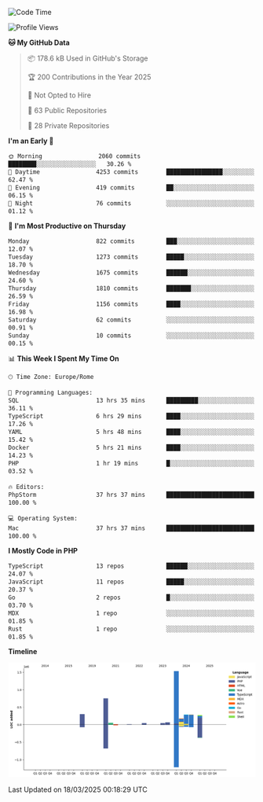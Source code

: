 <!--START_SECTION:waka-->
![Code Time](http://img.shields.io/badge/Code%20Time-5%2C804%20hrs%2026%20mins-blue)

![Profile Views](http://img.shields.io/badge/Profile%20Views-0-blue)

**🐱 My GitHub Data** 

> 📦 178.6 kB Used in GitHub's Storage 
 > 
> 🏆 200 Contributions in the Year 2025
 > 
> 🚫 Not Opted to Hire
 > 
> 📜 63 Public Repositories 
 > 
> 🔑 28 Private Repositories 
 > 
**I'm an Early 🐤** 

```text
🌞 Morning                2060 commits        ████████░░░░░░░░░░░░░░░░░   30.26 % 
🌆 Daytime                4253 commits        ████████████████░░░░░░░░░   62.47 % 
🌃 Evening                419 commits         ██░░░░░░░░░░░░░░░░░░░░░░░   06.15 % 
🌙 Night                  76 commits          ░░░░░░░░░░░░░░░░░░░░░░░░░   01.12 % 
```
📅 **I'm Most Productive on Thursday** 

```text
Monday                   822 commits         ███░░░░░░░░░░░░░░░░░░░░░░   12.07 % 
Tuesday                  1273 commits        █████░░░░░░░░░░░░░░░░░░░░   18.70 % 
Wednesday                1675 commits        ██████░░░░░░░░░░░░░░░░░░░   24.60 % 
Thursday                 1810 commits        ███████░░░░░░░░░░░░░░░░░░   26.59 % 
Friday                   1156 commits        ████░░░░░░░░░░░░░░░░░░░░░   16.98 % 
Saturday                 62 commits          ░░░░░░░░░░░░░░░░░░░░░░░░░   00.91 % 
Sunday                   10 commits          ░░░░░░░░░░░░░░░░░░░░░░░░░   00.15 % 
```


📊 **This Week I Spent My Time On** 

```text
🕑︎ Time Zone: Europe/Rome

💬 Programming Languages: 
SQL                      13 hrs 35 mins      █████████░░░░░░░░░░░░░░░░   36.11 % 
TypeScript               6 hrs 29 mins       ████░░░░░░░░░░░░░░░░░░░░░   17.26 % 
YAML                     5 hrs 48 mins       ████░░░░░░░░░░░░░░░░░░░░░   15.42 % 
Docker                   5 hrs 21 mins       ████░░░░░░░░░░░░░░░░░░░░░   14.23 % 
PHP                      1 hr 19 mins        █░░░░░░░░░░░░░░░░░░░░░░░░   03.52 % 

🔥 Editors: 
PhpStorm                 37 hrs 37 mins      █████████████████████████   100.00 % 

💻 Operating System: 
Mac                      37 hrs 37 mins      █████████████████████████   100.00 % 
```

**I Mostly Code in PHP** 

```text
TypeScript               13 repos            ██████░░░░░░░░░░░░░░░░░░░   24.07 % 
JavaScript               11 repos            █████░░░░░░░░░░░░░░░░░░░░   20.37 % 
Go                       2 repos             █░░░░░░░░░░░░░░░░░░░░░░░░   03.70 % 
MDX                      1 repo              ░░░░░░░░░░░░░░░░░░░░░░░░░   01.85 % 
Rust                     1 repo              ░░░░░░░░░░░░░░░░░░░░░░░░░   01.85 % 
```



**Timeline**

![Lines of Code chart](https://raw.githubusercontent.com/frnwtr/frnwtr/main/assets/bar_graph.png)


 Last Updated on 18/03/2025 00:18:29 UTC
<!--END_SECTION:waka-->